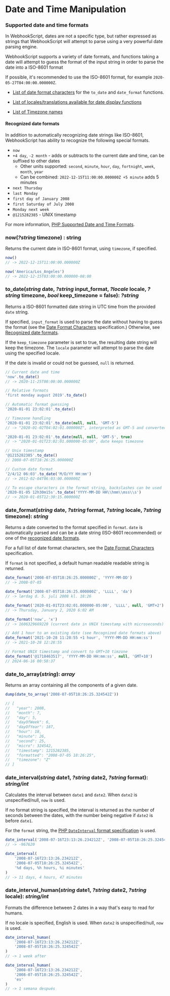 # Date and Time Manipulation

### Supported date and time formats

In WebhookScript, dates are not a specific type, but rather expressed as strings that WebhookScript will attempt to parse using a very powerful date parsing engine.

WebhookScript supports a variety of date formats, and functions taking a date will attempt to guess the format of the input string in order to parse the date into a ISO-8601 format

If possible, it's recommended to use the ISO-8601 format, for example `2020-05-27T04:00:00.000000Z`.

* [List of date format characters](/webhookscript/date-format.html) for the `to_date` and `date_format` functions.

* [List of locales/translations available for date display functions](/webhookscript/date-locales.html)

* [List of Timezone names](/webhookscript/date-format.html#timezone-list)

#### Recognized date formats

In addition to automatically recognizing date strings like ISO-8601, WebhookScript has ability to recognize the following special formats.

* `now`
* `+4 day`, `-2 month` - adds or subtracts to the current date and time, can be suffixed to other dates
    * Other units supported: `second`, `minute`, `hour`, `day`, `fortnight`, `week`, `month`, `year`
    * Can be combined: `2022-12-15T11:00:00.000000Z +5 minute` adds 5 minutes
* `next Thursday`
* `last Monday`
* `first day of January 2008`
* `first Saturday of July 2008`
* `Monday next week`
* `@1215282385` - UNIX timestamp

For more information, [PHP Supported Date and Time Formats](https://www.php.net/manual/en/datetime.formats.php).

### now(***?string*** timezone) : string

Returns the current date in ISO-8601 format, using `timezone`, if specified.

```javascript
now()
// -> 2022-12-15T11:00:00.000000Z

now('America/Los_Angeles')
// -> 2022-12-15T03:00:00.000000-08:00
```

### to_date(***string*** date, ***?string*** input_format, ***?locale*** locale, ***?string*** timezone, ***bool*** keep_timezone = false): ***?string***

Returns a ISO-8601 formatted date string in UTC time from the provided `date` string.

If specified, `input_format` is used to parse the date without having to guess the format (see the [Date Format Characters](/webhookscript/date-format.html) specification.) Otherwise, see [Recognized date formats](#recognized-date-formats). 

If the `keep_timezone` parameter is set to true, the resulting date string will keep the timezone. The `locale` parameter will attempt to parse the date using the specified locale.

If the date is invalid or could not be guessed, `null` is returned.

```javascript
// Current date and time
'now'.to_date()
// -> 2020-11-25T00:00:00.000000Z

// Relative formats
'first monday august 2019'.to_date()

// Automatic format guessing
'2020-01-01 23:02:01'.to_date()

// Timezone handling
'2020-01-01 23:02:01'.to_date(null, null, 'GMT-5')
// -> "2020-01-02T04:02:01.000000Z", interpreted as GMT-5 and converted to UTC

'2020-01-01 23:02:01'.to_date(null, null, 'GMT-5', true)
// -> "2020-01-01T23:02:01.000000-05:00", date keeps timezone

// Unix timestamp
'@1215282385'.to_date()
// 2008-07-05T18:26:25.000000Z

// Custom date format
'2/4/12 06:03'.to_date('M/D/YY HH:mm')
// -> 2012-02-04T06:03:00.000000Z

// To escape characters in the format string, backslashes can be used
'2020-01-05 12h30m15s'.to_date('YYYY-MM-DD HH\\hmm\\mss\\s')
// -> 2020-01-05T12:30:15.000000Z
```

### date_format(***string*** date, ***?string*** format, ***?string*** locale, ***?string*** timezone): ***string***

Returns a date converted to the format specified in `format`. `date` is automatically parsed and can be a date string (ISO-8601 recommended) or one of the [recognized date formats](#recognized-date-formats).

For a full list of date format characters, see the [Date Format Characters](/webhookscript/date-format.html) specification.

If `format` is not specified, a default human readable readable string is returned.

```javascript
date_format('2008-07-05T18:26:25.000000Z', 'YYYY-MM-DD') 
// -> 2008-07-05

date_format('2008-07-05T18:26:25.000000Z', 'LLLL', 'da') 
// -> lørdag d. 5. juli 2008 kl. 18:26

date_format('2020-01-01T23:02:01.000000-05:00', 'LLLL', null, 'GMT+2') 
// -> Thursday, January 2, 2020 6:02 AM

date_format('now', 'x')
// -> 1606329669220 (current date in UNIX timestamp with microseconds)

// Add 1 hour to an existing date (see Recognized date formats above)
date_format('2021-10-28 11:28:55 +1 hour', 'YYYY-MM-DD HH:mm:ss')
// -> 2021-10-28 12:28:55

// Format UNIX timestamp and convert to GMT+10 timzone
date_format('@1718463517', 'YYYY-MM-DD HH:mm:ss', null, 'GMT+10')
// 2024-06-16 00:58:37
```

### date_to_array(***string***): ***array***

Returns an array containing all the components of a given date.

```javascript
dump(date_to_array('2008-07-05T18:26:25.324542Z'))

// [
//   "year": 2008,
//   "month": 7,
//   "day": 5,
//   "dayOfWeek": 6,
//   "dayOfYear": 187,
//   "hour": 18,
//   "minute": 26,
//   "second": 25,
//   "micro": 324542,
//   "timestamp": 1215282385,
//   "formatted": "2008-07-05 18:26:25",
//   "timezone": "Z"
// ]
```

### date_interval(***string*** date1, ***?string*** date2, ***?string*** format): ***string/int***

Calculates the interval between `date1` and `date2`. When `date2` is unspecified/null, `now` is used.

If no format string is specified, the interval is returned as the number of seconds between the dates, with the number being negative if `date2` is before `date1`.

For the `format` string, the [PHP `DateInterval` format specification](https://www.php.net/manual/en/dateinterval.format.php) is used.

```javascript
date_interval('2008-07-16T23:13:26.234212Z', '2008-07-05T18:26:25.324542Z') 
// -> -967620

date_interval(
    '2008-07-16T23:13:26.234212Z',
    '2008-07-05T18:26:25.324542Z',
    '%d days, %h hours, %i minutes'
)
// -> 11 days, 4 hours, 47 minutes
```

### date_interval_human(***string*** date1, ***?string*** date2, ***?string*** locale): ***string/int***

Formats the difference between 2 dates in a way that's easy to read for humans.

If no locale is specified, English is used.  When `date2` is unspecified/null, `now` is used.

```javascript
date_interval_human(
    '2008-07-16T23:13:26.234212Z',
    '2008-07-05T18:26:25.324542Z'
)
// -> 1 week after

date_interval_human(
    '2008-07-16T23:13:26.234212Z',
    '2008-07-05T18:26:25.324542Z',
    'es'
)
// -> 1 semana después
```
